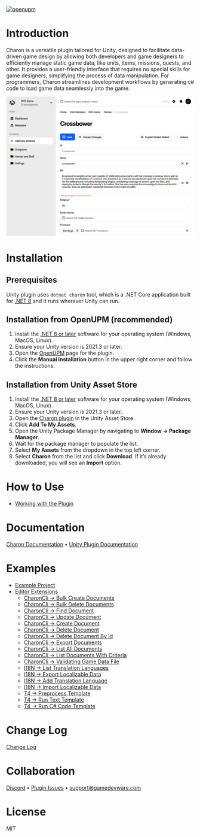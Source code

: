 [![openupm](https://img.shields.io/npm/v/com.gamedevware.charon?label=openupm&registry_uri=https://package.openupm.com)](https://openupm.com/packages/com.gamedevware.charon/)

# Introduction

Charon is a versatile plugin tailored for Unity, designed to facilitate data-driven game design
by allowing both developers and game designers to efficiently manage static game data,
like units, items, missions, quests, and other. It provides a user-friendly interface that requires no special skills
for game designers, simplifying the process of data manipulation. For programmers, Charon streamlines
development workflows by generating c# code to load game data seamlessly into the game.

<img width="800" alt="editor ui" src="https://raw.githubusercontent.com/gamedevware/charon/refs/heads/main/docs/assets/editor_screenshot.png"/>  

# Installation

Prerequisites
---------------
Unity plugin uses `dotnet charon` tool, which is a .NET Core application built for [.NET 8](https://dotnet.microsoft.com/en-us/download/dotnet/8.0) and it runs wherever Unity can run.

Installation from OpenUPM (recommended)
---------------------------------------

1. Install the [.NET 8 or later](https://dotnet.microsoft.com/en-us/download/dotnet/8.0) software for your operating system (Windows, MacOS, Linux).
2. Ensure your Unity version is 2021.3 or later.
3. Open the [OpenUPM](https://openupm.com/packages/com.gamedevware.charon/) page for the plugin.
4. Click the **Manual Installation** button in the upper right corner and follow the instructions.


Installation from Unity Asset Store
-----------------------------------

1. Install the [.NET 8 or later](https://dotnet.microsoft.com/en-us/download/dotnet/8.0) software for your operating system (Windows, MacOS, Linux).
2. Ensure your Unity version is 2021.3 or later.
3. Open the [Charon plugin](https://assetstore.unity.com/packages/tools/visual-scripting/game-data-editor-charon-95117) in the Unity Asset Store.
4. Click **Add To My Assets**.
5. Open the Unity Package Manager by navigating to **Window → Package Manager**.
6. Wait for the package manager to populate the list.
7. Select **My Assets** from the dropdown in the top left corner.
8. Select **Charon** from the list and click **Download**. If it’s already downloaded, you will see an **Import** option.

# How to Use

- [Working with the Plugin](https://gamedevware.github.io/charon/unity/overview.html#working-with-the-plugin)

# Documentation

[Charon Documentation](https://gamedevware.github.io/charon/) • [Unity Plugin Documentation](https://gamedevware.github.io/charon/unity/overview.html)

# Examples
- [Example Project](https://github.com/gamedevware/charon-unity3d/tree/master/src/GameDevWare.Charon.Unity)
- [Editor Extensions](https://github.com/gamedevware/charon-unity3d/tree/master/src/GameDevWare.Charon.Unity/Assets/Editor)
  - [CharonCli -> Bulk Create Documents](https://github.com/gamedevware/charon-unity3d/blob/master/src/GameDevWare.Charon.Unity/Assets/Editor/CharonExamples/CharonCliExamples.BulkCreateHeroes.cs)
  - [CharonCli -> Bulk Delete Documents](https://github.com/gamedevware/charon-unity3d/blob/master/src/GameDevWare.Charon.Unity/Assets/Editor/CharonExamples/CharonCliExamples.BulkDeleteHeroes.cs)
  - [CharonCli -> Find Document](https://github.com/gamedevware/charon-unity3d/blob/master/src/GameDevWare.Charon.Unity/Assets/Editor/CharonExamples/CharonCliExamples.FindHeroById.cs)
  - [CharonCli -> Update Document](https://github.com/gamedevware/charon-unity3d/blob/master/src/GameDevWare.Charon.Unity/Assets/Editor/CharonExamples/CharonCliExamples.UpdateHero.cs)
  - [CharonCli -> Create Document](https://github.com/gamedevware/charon-unity3d/blob/master/src/GameDevWare.Charon.Unity/Assets/Editor/CharonExamples/CharonCliExamples.CreateHero.cs)
  - [CharonCli -> Delete Document](https://github.com/gamedevware/charon-unity3d/blob/master/src/GameDevWare.Charon.Unity/Assets/Editor/CharonExamples/CharonCliExamples.DeleteHero.cs)
  - [CharonCli -> Delete Document By Id](https://github.com/gamedevware/charon-unity3d/blob/master/src/GameDevWare.Charon.Unity/Assets/Editor/CharonExamples/CharonCliExamples.DeleteHeroById.cs)
  - [CharonCli -> Export Documents](https://github.com/gamedevware/charon-unity3d/blob/master/src/GameDevWare.Charon.Unity/Assets/Editor/CharonExamples/CharonCliExamples.ExportHeroes.cs)
  - [CharonCli -> List All Documents](https://github.com/gamedevware/charon-unity3d/blob/master/src/GameDevWare.Charon.Unity/Assets/Editor/CharonExamples/CharonCliExamples.ListItems.cs)
  - [CharonCli -> List Documents With Criteria](https://github.com/gamedevware/charon-unity3d/blob/master/src/GameDevWare.Charon.Unity/Assets/Editor/CharonExamples/CharonCliExamples.ListReligiousHeroes.cs)
  - [CharonCli -> Validating Game Data File](https://github.com/gamedevware/charon-unity3d/blob/master/src/GameDevWare.Charon.Unity/Assets/Editor/CharonExamples/CharonCliExamples.ValidateGameData.cs)  
  - [I18N -> List Translation Languages](https://github.com/gamedevware/charon-unity3d/blob/master/src/GameDevWare.Charon.Unity/Assets/Editor/CharonExamples/CharonCliExamples.ListTranslationLanguages.cs)
  - [I18N -> Export Localizable Data](https://github.com/gamedevware/charon-unity3d/blob/master/src/GameDevWare.Charon.Unity/Assets/Editor/CharonExamples/CharonCliExamples.ExportLocalizableData.cs)
  - [I18N -> Add Translation Language](https://github.com/gamedevware/charon-unity3d/blob/master/src/GameDevWare.Charon.Unity/Assets/Editor/CharonExamples/CharonCliExamples.AddTranslationLanguage.cs)
  - [I18N -> Import Localizable Data](https://github.com/gamedevware/charon-unity3d/blob/master/src/GameDevWare.Charon.Unity/Assets/Editor/CharonExamples/CharonCliExamples.ImportLocalizableData.cs)
  - [T4 -> Preprocess Template](https://github.com/gamedevware/charon-unity3d/blob/master/src/GameDevWare.Charon.Unity/Assets/Editor/CharonExamples/CharonCliExamples.PreprocessTemplateIntoGenerator.cs)
  - [T4 -> Run Text Template](https://github.com/gamedevware/charon-unity3d/blob/master/src/GameDevWare.Charon.Unity/Assets/Editor/CharonExamples/CharonCliExamples.RunT4Template.cs)
  - [T4 -> Run C# Code Template](https://github.com/gamedevware/charon-unity3d/blob/master/src/GameDevWare.Charon.Unity/Assets/Editor/CharonExamples/CharonCliExamples.RunT4Template2.cs)

# Change Log
[Change Log](https://github.com/gamedevware/charon-unity3d/blob/master/src/GameDevWare.Charon.Unity/Packages/com.gamedevware.charon/CHANGELOG.md)

# Collaboration

[Discord](https://discord.gg/2quB5vXryd) • [Plugin Issues](https://github.com/gamedevware/charon-unity3d/issues) • [support@gamedevware.com](mailto:support@gamedevware.com)

# License

MIT
